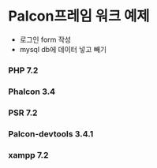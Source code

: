 # Palcon프레임 워크 예제
- 로그인 form 작성
- mysql db에 데이터 넣고 빼기

### PHP 7.2
### Phalcon 3.4
### PSR 7.2
### Palcon-devtools 3.4.1
### xampp 7.2
